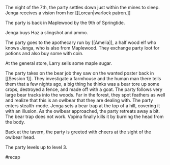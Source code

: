 The night of the 7th, the party settles down just within the mines to sleep. Jenga receives a vision from her [[Lorcan|warlock patron.]] 

The party is back in Maplewood by the 9th of Springtide. 

Jenga buys Haz a slingshot and ammo.

The party goes to the apothecary run by [[Amelia]], a half wood elf who knows Jenga, who is also from Maplewood. They exchange party loot for potions and also buy some with coin.

At the general store, Larry sells some maple sugar.

The party takes on the bear job they saw on the wanted poster back in [[Session 1]]. They investigate a farmhouse and the human man there tells them that a few nights ago, a big thing he thinks was a bear tore up some crops, destroyed a fence, and made off with a goat. 
The party follows very large bear tracks into the woods. Far in the forest, they spot feathers as well and realize that this is an owlbear that they are dealing with. The party enters stealth-mode. Jenga sets a bear trap at the top of a hill, covering it with an illusion. As the owlbear approached, the party retreats away a bit.
The bear trap does not work. Vopina finally kills it by burning the head from the body. 

Back at the tavern, the party is greeted with cheers at the sight of the owlbear head. 

The party levels up to level 3.

#recap
